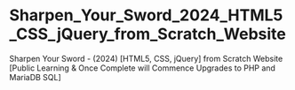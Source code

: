 # Sharpen_Your_Sword_2024_HTML5_CSS_jQuery_from_Scratch_Website
Sharpen Your Sword - (2024) [HTML5, CSS, jQuery] from Scratch Website [Public Learning &amp; Once Complete will Commence Upgrades to PHP and MariaDB SQL]
